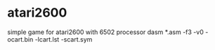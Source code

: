 # atari2600
simple game for atari2600 with 6502 processor
dasm *.asm -f3 -v0 -ocart.bin -lcart.lst -scart.sym